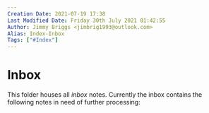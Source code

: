 ```yaml
---
Creation Date: 2021-07-19 17:38
Last Modified Date: Friday 30th July 2021 01:42:55
Author: Jimmy Briggs <jimbrig1993@outlook.com>
Alias: Index-Inbox
Tags: ["#Index"]
---
```


# Inbox

This folder houses all *inbox* notes. Currently the inbox contains the following notes in need of further processing:





